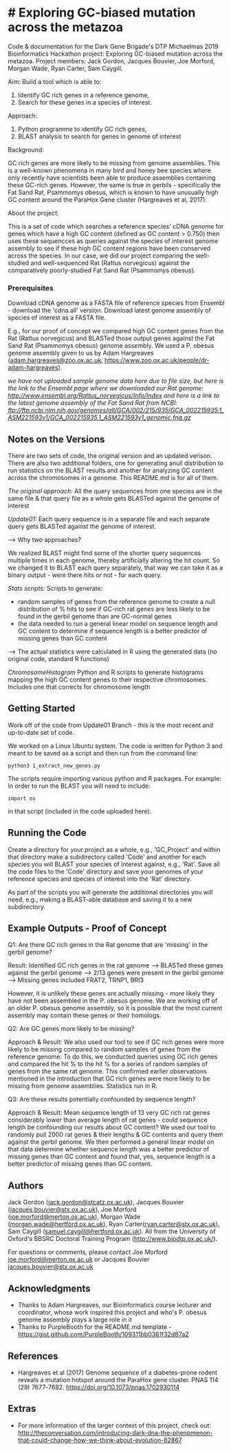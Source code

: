 # # Exploring GC-biased mutation across the metazoa

Code & documentation for the Dark Gene Brigade's DTP Michaelmas 2019 Bioinformatics Hackathon project: Exploring GC-biased mutation across the metazoa. Project members: Jack Gordon, Jacques Bouvier, Joe Morford, Morgan Wade, Ryan Carter, Sam Caygill.

Aim: Build a tool which is able to:
1) Identify GC rich genes in a reference genome, 
2) Search for these genes in a species of interest.

Approach: 
1) Python programme to identify GC rich genes, 
2) BLAST analysis to search for genes in genome of interest

Background:

GC rich genes are more likely to be missing from genome assemblies. This is a well-known phenomena in many bird and honey bee species where only recently have scientists been able to produce assemblies containing these GC-rich genes. However, the same is true in gerbils - specifically the Fat Sand Rat, Psammomys obesus, which is known to have unusually high GC content around the ParaHox Gene cluster (Hargreaves et al, 2017).

About the project:

This is a set of code which searches a reference species' cDNA genome for genes which have a high GC content (defined as GC content > 0.750) then uses these sequencces as queries against the species of interest genome assembly to see if these high GC content regions have been conserved across the species. In our case, we did our project comparing the well-studied and well-sequenced Rat (Rattus norvegicus) against the comparatively poorly-studied Fat Sand Rat (Psammomys obesus).

### Prerequisites

Download cDNA genome as a FASTA file of reference species from Ensembl - download the 'cdna.all' version. 
Download latest genome assembly of species of interest as a FASTA file.

E.g., for our proof of concept we compared high GC content genes from the Rat (Rattus norvegicus) and BLASTed those output genes against the Fat Sand Rat (Psammomys obesus) genome assembly. We used a P. obesus genome assembly given to us by Adam Hargreaves (adam.hargreaves@zoo.ox.ac.uk, https://www.zoo.ox.ac.uk/people/dr-adam-hargreaves).

*we have not uploaded sample genome data here due to file size, but here is the link to the Ensembl page where we downloaded our Rat genome: http://www.ensembl.org/Rattus_norvegicus/Info/Index and here is a link to the latest genome assembly of the Fat Sand Rat from NCBI: ftp://ftp.ncbi.nlm.nih.gov/genomes/all/GCA/002/215/935/GCA_002215935.1_ASM221593v1/GCA_002215935.1_ASM221593v1_genomic.fna.gz*


## Notes on the Versions

There are two sets of code, the original version and an updated verison. There are also two additional folders, one for generating anull distribution to run statistics on the BLAST results and another for analyzing GC content across the chromosomes in a genome. This README.md is for all of them. 

*The original approach:*
All the query sequences from one species are in the same file & that query file as a whole gets BLASTed against the genome of interest 

*Update01:*
Each query sequence is in a separate file and each separate query gets BLASTed against the genome of interest. 

--> Why two approaches?

We realized BLAST might find some of the shorter query sequences multiple times in each genome, thereby artificially altering the hit count. So we changed it to BLAST each query separately, that way we can take it as a binary output - were there hits or not - for each query. 

*Stats scripts:*
Scripts to generate: 
- random samples of genes from the reference genome to create a null distribution of % hits to see if GC-rich rat genes are less likely to be found in the gerbil genome than are GC-normal genes
- the data needed to run a general linear model on sequence length and GC content to determine if sequence length is a better predictor of missing genes than GC content

--> The actual statistics were calculated in R using the generated data (no original code, standard R functions)


*ChromosomeHistogram*
Python and R scripts to generate histograms mapping the high GC content genes to their respective chromosomes. Includes one that corrects for chromosome length


## Getting Started

Work off of the code from Update01 Branch - this is the most recent and up-to-date set of code.

We worked on a Linux Ubuntu system. The code is written for Python 3 and meant to be saved as a script and then run from the command line:
```
python3 1_extract_new_genes.py
```
The scripts require importing various python and R packages. For example:
In order to run the BLAST you will need to include:
```
import os
```
in that script (included in the code uploaded here).


## Running the Code

Create a directory for your project as a whole, e.g., 'GC_Project' and within that directory make a subdirectory called 'Code' and another for each species you will BLAST your species of interest against, e.g., 'Rat'. Save all the code files to the 'Code' directory and save your genomes of your reference species and species of interest into the 'Rat' directory.

As part of the scripts you will generate the additional directories you will need, e.g., making a BLAST-able database and saving it to a new subdirectory.


## Example Outputs - Proof of Concept

Q1: Are there GC rich genes in the Rat genome that are 'missing' in the gerbil genome?

Result: Identified GC rich genes in the rat genome --> BLASTed these genes against the gerbil genome --> 2/13 genes were present in the gerbil genome --> Missing genes included FRAT2, TRNP1, BRI3
  
However, it is unlikely these genes are actually missing - more likely they have not been assembled in the P. obesus genome. We are working off of an older P. obesus genome assembly, so it is possible that the most current assembly may contain these genes or their homologs.


Q2: Are GC genes more likely to be missing?

Approach & Result: We also used our tool to see if GC rich genes were more likely to be missing compared to random samples of genes from the reference genome. To do this, we conducted queries using GC rich genes and compared the hit % to the hit % for a series of random samples of genes from the same rat genome. This confirmed earlier observations mentioned in the introduction that GC rich genes were more likely to be missing from genome assemblies. Statistics run in R.

Q3: Are these results potentially confounded by sequence length?

Approach & Result: Mean sequence length of 13 very GC rich rat genes considerably lower than average length of rat genes - could sequence length be confounding our results about GC content? We used our tool to randomly pull 2000 rat genes & their lengths & GC contents and query them against the gerbil genome. We then performed a general linear model on that data determine whether sequence length was a better predictor of missing genes than GC content and found that, yes, sequence length is a better predictor of missing genes than GC content. 


## Authors

Jack Gordon (jack.gordon@stcatz.ox.ac.uk), Jacques Bouvier (jacques.bouvier@stx.ox.ac.uk), Joe Morford (joe.morford@merton.ox.ac.uk), Morgan Wade (morgan.wade@hertford.ox.ac.uk), Ryan Carter(ryan.carter@stx.ox.ac.uk), Sam Caygill (samuel.caygill@hertford.ox.ac.uk). All from the University of Oxford's BBSRC Doctoral Training Program (http://www.biodtp.ox.ac.uk/).

For questions or comments, please contact Joe Morford joe.morford@merton.ox.ac.uk or Jacques Bouvier jacques.bouvier@stx.ox.ac.uk

## Acknowledgments

* Thanks to Adam Hargreaves, our Bioinformatics course lecturer and coordinator, whose work inspired this project and who's P. obesus genome assembly plays a large role in it
* Thanks to PurpleBooth for the README.md template - https://gist.github.com/PurpleBooth/109311bb0361f32d87a2

## References

* Hargreaves et al (2017) Genome sequence of a diabetes-prone rodent reveals a mutation hotspot around the ParaHox gene cluster. PNAS 114 (29) 7677-7682. https://doi.org/10.1073/pnas.1702930114 

## Extras
* For more information of the larger context of this project, check out: http://theconversation.com/introducing-dark-dna-the-phenomenon-that-could-change-how-we-think-about-evolution-82867
